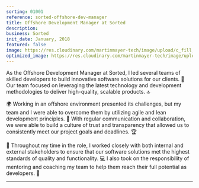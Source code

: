 ```yaml
---
sorting: 01001
reference: sorted-offshore-dev-manager
title: Offshore Development Manager at Sorted
description:
business: Sorted
init_date: January, 2018
featured: false
image: https://res.cloudinary.com/martinmayer-tech/image/upload/c_fill,h_400,w_760/v1656645970/2018-09-09_15.22.06_kkegvj.jpg
optimized_image: https://res.cloudinary.com/martinmayer-tech/image/upload/c_fill,h_200,w_380/v1656645970/2018-09-09_15.22.06_kkegvj.jpg
---
```

As the Offshore Development Manager at Sorted, I led several teams of skilled developers to build innovative software solutions for our clients. 🌟 Our team focused on leveraging the latest technology and development methodologies to deliver high-quality, scalable products. 🔝

🌍 Working in an offshore environment presented its challenges, but my team and I were able to overcome them by utilizing agile and lean development principles. 🚀 With regular communication and collaboration, we were able to build a culture of trust and transparency that allowed us to consistently meet our project goals and deadlines. 🏆

🙌 Throughout my time in the role, I worked closely with both internal and external stakeholders to ensure that our software solutions met the highest standards of quality and functionality. 💻 I also took on the responsibility of mentoring and coaching my team to help them reach their full potential as developers. 👥

---